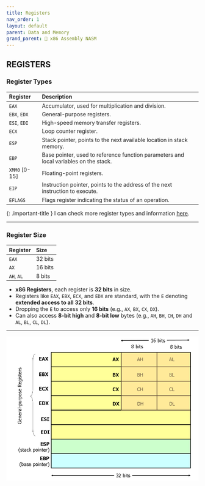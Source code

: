```yaml
---
title: Registers
nav_order: 1
layout: default
parent: Data and Memory
grand_parent: 🔲 x86 Assembly NASM
---
```


## **REGISTERS**

### **Register Types**

| Register      | Description |
|:--------------|:------------|
| `EAX`         | Accumulator, used for multiplication and division. |
| `EBX`, `EDX`  | General-purpose registers. |
| `ESI`, `EDI`  | High-speed memory transfer registers. |
| `ECX`         | Loop counter register. |
| `ESP`         | Stack pointer, points to the next available location in stack memory. |
| `EBP`         | Base pointer, used to reference function parameters and local variables on the stack. |
| `XMM0` [0-15] | Floating-point registers. |
| `EIP`    | Instruction pointer, points to the address of the next instruction to execute. |
| `EFLAGS` | Flags register indicating the status of an operation. |

{: .important-title }
I can check more register types and information [here](https://en.wikibooks.org/wiki/X86_Assembly/X86_Architecture).

----

### **Register Size**

| Register   | Size    |
|:-----------|:--------|
| `EAX`      | 32 bits |
| `AX`       | 16 bits |  
| `AH`, `AL` | 8 bits  |

- **x86 Registers**, each register is **32 bits** in size.
- Registers like `EAX`, `EBX`, `ECX`, and `EDX` are standard, with the `E` denoting **extended access to all 32 bits**.
- Dropping the `E` to access only **16 bits** (e.g., `AX`, `BX`, `CX`, `DX`).
- Can also access **8-bit high** and **8-bit low** bytes (e.g., `AH`, `BH`, `CH`, `DH` and `AL`, `BL`, `CL`, `DL`).

----

<div style="text-align:center;">
    <img src="../../../assets/images/registers.png" alt="EFLAGS">
</div>